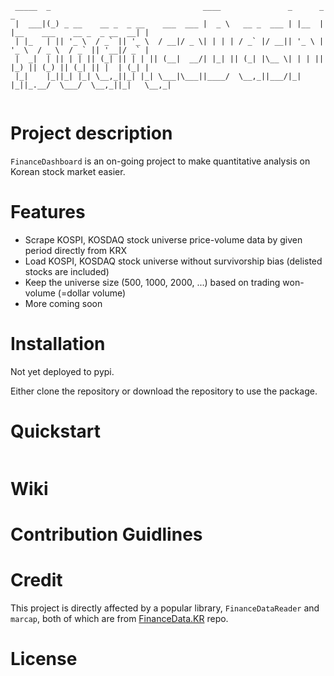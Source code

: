 ```
 _____  _                                  ____               _      _                             _ 
 |  ___|(_) _ __    __ _  _ __    ___  ___ |  _ \   __ _  ___ | |__  | |__    ___    __ _  _ __  __| |
 | |_   | || '_ \  / _` || '_ \  / __|/ _ \| | | | / _` |/ __|| '_ \ | '_ \  / _ \  / _` || '__|/ _` |
 |  _|  | || | | || (_| || | | || (__|  __/| |_| || (_| |\__ \| | | || |_) || (_) || (_| || |  | (_| |
 |_|    |_||_| |_| \__,_||_| |_| \___|\___||____/  \__,_||___/|_| |_||_.__/  \___/  \__,_||_|   \__,_|
                                                                                                      
```                                                                                                                                                       
                                                                                                                                                          
# Project description                                                                                                                                                          

`FinanceDashboard` is an on-going project to make quantitative analysis on Korean stock market easier. 

# Features

- Scrape KOSPI, KOSDAQ stock universe price-volume data by given period directly from KRX
- Load KOSPI, KOSDAQ stock universe without survivorship bias (delisted stocks are included)
- Keep the universe size (500, 1000, 2000, ...) based on trading won-volume (=dollar volume)
- More coming soon

# Installation

Not yet deployed to pypi. 

Either clone the repository or download the repository to use the package. 

# Quickstart

```python

```

# Wiki

# Contribution Guidlines

# Credit

This project is directly affected by a popular library, `FinanceDataReader` and `marcap`, both of which are from [FinanceData.KR](http://FinanceData.KR) repo.

# License
